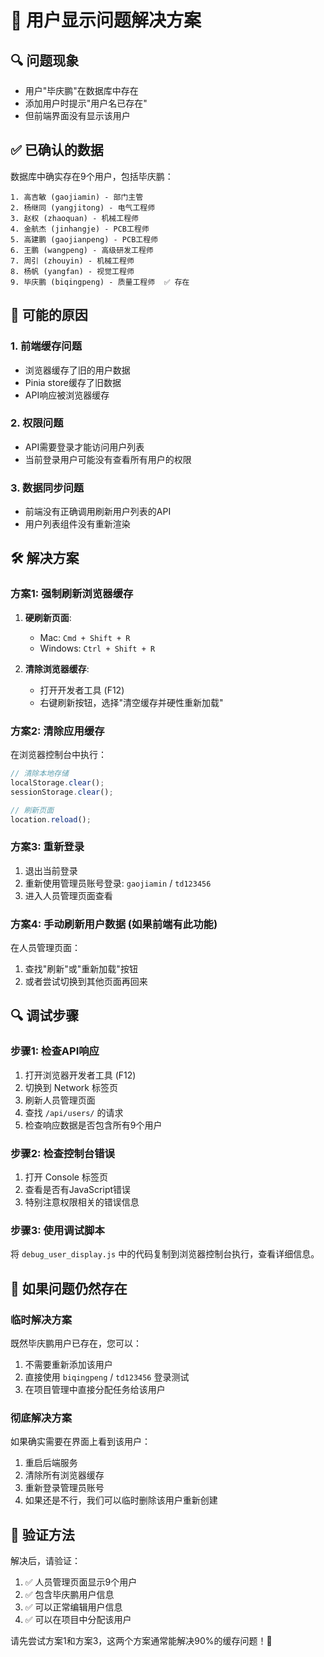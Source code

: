 # 🔧 用户显示问题解决方案

## 🔍 **问题现象**
- 用户"毕庆鹏"在数据库中存在
- 添加用户时提示"用户名已存在"
- 但前端界面没有显示该用户

## ✅ **已确认的数据**
数据库中确实存在9个用户，包括毕庆鹏：
```
1. 高吉敏 (gaojiamin) - 部门主管
2. 杨继同 (yangjitong) - 电气工程师  
3. 赵权 (zhaoquan) - 机械工程师
4. 金航杰 (jinhangje) - PCB工程师
5. 高建鹏 (gaojianpeng) - PCB工程师
6. 王鹏 (wangpeng) - 高级研发工程师
7. 周引 (zhouyin) - 机械工程师
8. 杨帆 (yangfan) - 视觉工程师
9. 毕庆鹏 (biqingpeng) - 质量工程师  ✅ 存在
```

## 🎯 **可能的原因**

### 1. **前端缓存问题**
- 浏览器缓存了旧的用户数据
- Pinia store缓存了旧数据
- API响应被浏览器缓存

### 2. **权限问题**
- API需要登录才能访问用户列表
- 当前登录用户可能没有查看所有用户的权限

### 3. **数据同步问题**
- 前端没有正确调用刷新用户列表的API
- 用户列表组件没有重新渲染

## 🛠️ **解决方案**

### **方案1: 强制刷新浏览器缓存**
1. **硬刷新页面**: 
   - Mac: `Cmd + Shift + R`
   - Windows: `Ctrl + Shift + R`

2. **清除浏览器缓存**:
   - 打开开发者工具 (F12)
   - 右键刷新按钮，选择"清空缓存并硬性重新加载"

### **方案2: 清除应用缓存**
在浏览器控制台中执行：
```javascript
// 清除本地存储
localStorage.clear();
sessionStorage.clear();

// 刷新页面
location.reload();
```

### **方案3: 重新登录**
1. 退出当前登录
2. 重新使用管理员账号登录: `gaojiamin` / `td123456`
3. 进入人员管理页面查看

### **方案4: 手动刷新用户数据** (如果前端有此功能)
在人员管理页面：
1. 查找"刷新"或"重新加载"按钮
2. 或者尝试切换到其他页面再回来

## 🔍 **调试步骤**

### **步骤1: 检查API响应**
1. 打开浏览器开发者工具 (F12)
2. 切换到 Network 标签页
3. 刷新人员管理页面
4. 查找 `/api/users/` 的请求
5. 检查响应数据是否包含所有9个用户

### **步骤2: 检查控制台错误**
1. 打开 Console 标签页
2. 查看是否有JavaScript错误
3. 特别注意权限相关的错误信息

### **步骤3: 使用调试脚本**
将 `debug_user_display.js` 中的代码复制到浏览器控制台执行，查看详细信息。

## 🚨 **如果问题仍然存在**

### **临时解决方案**
既然毕庆鹏用户已存在，您可以：
1. 不需要重新添加该用户
2. 直接使用 `biqingpeng` / `td123456` 登录测试
3. 在项目管理中直接分配任务给该用户

### **彻底解决方案**
如果确实需要在界面上看到该用户：
1. 重启后端服务
2. 清除所有浏览器缓存
3. 重新登录管理员账号
4. 如果还是不行，我们可以临时删除该用户重新创建

## 📝 **验证方法**
解决后，请验证：
1. ✅ 人员管理页面显示9个用户
2. ✅ 包含毕庆鹏用户信息
3. ✅ 可以正常编辑用户信息
4. ✅ 可以在项目中分配该用户

请先尝试方案1和方案3，这两个方案通常能解决90%的缓存问题！🎯

